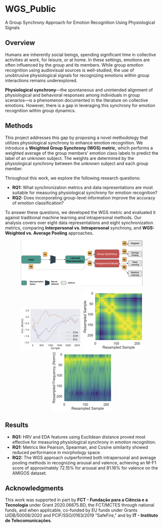 # WGS_Public
A Group Synchrony Approach for Emotion Recognition Using Physiological Signals

## Overview

Humans are inherently social beings, spending significant time in collective activities at work, for leisure, or at home. In these settings, emotions are often influenced by the group and its members. While group emotion recognition using audiovisual sources is well-studied, the use of unobtrusive physiological signals for recognizing emotions within group interactions remains underexplored.

**Physiological synchrony**—the spontaneous and unintended alignment of physiological and behavioral responses among individuals in group scenarios—is a phenomenon documented in the literature on collective emotions. However, there is a gap in leveraging this synchrony for emotion recognition within group dynamics.

## Methods

This project addresses this gap by proposing a novel methodology that utilizes physiological synchrony to enhance emotion recognition. We introduce a **Weighted Group Synchrony (WGS) metric**, which performs a weighted average of the group members' emotion class labels to predict the label of an unknown subject. The weights are determined by the physiological synchrony between the unknown subject and each group member.

Throughout this work, we explore the following research questions:

- **RQ1:** What synchronization metrics and data representations are most suitable for measuring physiological synchrony for emotion recognition?
- **RQ2:** Does incorporating group-level information improve the accuracy of emotion classification?

To answer these questions, we developed the WGS metric and evaluated it against traditional machine learning and intrapersonal methods. Our analysis covers over eight data representations and eight synchronization metrics, comparing **Interpersonal vs. Intrapersonal** synchrony, and **WGS: Weighted vs. Average Pooling** approaches.

<p align="center">
  <img src="WGS_structure.png" alt="WGS_structure" width="400"/>
</p>

<div align="center">
  <img src="12_cvx.png" alt="cvx" width="200"/>
  <img src="12_RP_2.png" alt="12_RP" width="200"/>
  <img src="12_spect_2.png" alt="12_spec" width="200"/>
</div>

## Results

- **RQ1:** HRV and EDA features using Euclidean distance proved most effective for measuring physiological synchrony in emotion recognition.
- **RQ1:** Metrics like Pearson, Spearman, and Cosine similarity showed reduced performance in morphology space.
- **RQ2:** The WGS approach outperformed both intrapersonal and average pooling methods in recognizing arousal and valence, achieving an M-F1 score of approximately 72.15% for arousal and 81.16% for valence on the AMIGOS dataset.

## Acknowledgments

This work was supported in part by **FCT - Fundação para a Ciência e a Tecnologia** under Grant 2020.06675.BD, the FCT/MCTES through national funds, and when applicable, co-funded by EU funds under Grants UIDB/50008/2020 and PCIF/SSO/0163/2019 “SafeFire,” and by **IT - Instituto de Telecomunicações**.
